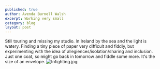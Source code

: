 ```yaml
---
published: true
author: Avenda Burnell Walsh
excerpt: Working very small
category: blog
layout: post
---
```

Still touring and missing my studio. In Ireland by the sea and the light is watery. Finding a tiny piece of paper very difficult and fiddly, but experimenting with the idea of allegiences/isolation/sharing and inclusion. Just one coat, so might go back in tomorrow and fiddle some more. It's the size of an envelope.
![Infighting.jpg]({{site.baseurl}}/img/Infighting.jpg)
